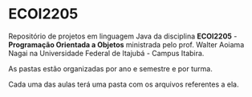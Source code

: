 # ECOI2205

Repositório de projetos em linguagem Java da disciplina **ECOI2205** - **Programação Orientada a Objetos** ministrada pelo prof. Walter Aoiama Nagai na Universidade Federal de Itajubá - Campus Itabira.

As pastas estão organizadas por ano e semestre e por turma. 

Cada uma das aulas terá uma pasta com os arquivos referentes a ela.
